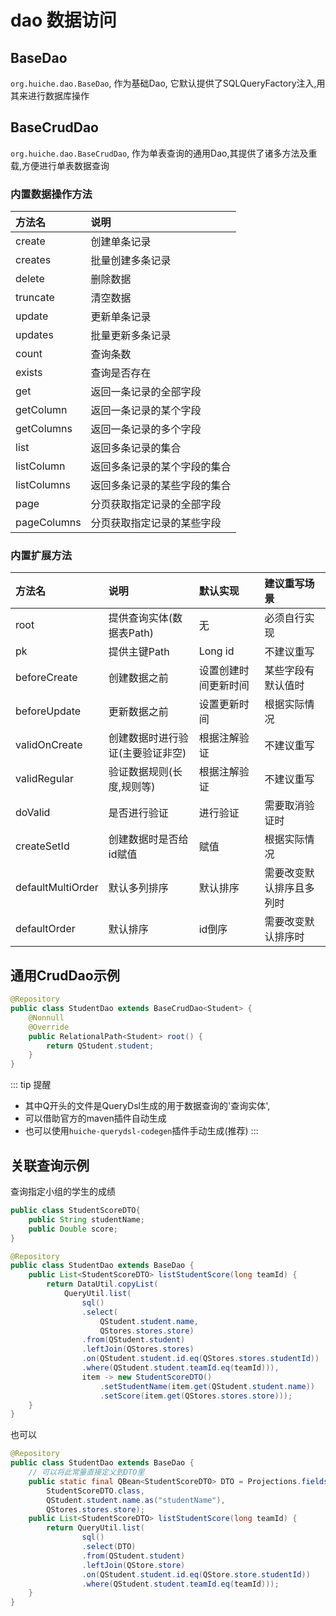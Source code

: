# dao 数据访问
## BaseDao
`org.huiche.dao.BaseDao`, 作为基础Dao, 它默认提供了SQLQueryFactory注入,用其来进行数据库操作
## BaseCrudDao
`org.huiche.dao.BaseCrudDao`, 作为单表查询的通用Dao,其提供了诸多方法及重载,方便进行单表数据查询
### 内置数据操作方法
方法名|说明
:-|:-
create|创建单条记录
creates|批量创建多条记录
delete|删除数据
truncate|清空数据
update|更新单条记录
updates|批量更新多条记录
count|查询条数
exists|查询是否存在
get|返回一条记录的全部字段
getColumn|返回一条记录的某个字段
getColumns|返回一条记录的多个字段
list|返回多条记录的集合
listColumn|返回多条记录的某个字段的集合
listColumns|返回多条记录的某些字段的集合
page|分页获取指定记录的全部字段
pageColumns|分页获取指定记录的某些字段

### 内置扩展方法
方法名|说明|默认实现|建议重写场景
:-|:-|:-|:-
root|提供查询实体(数据表Path)|无|必须自行实现
pk|提供主键Path|Long id|不建议重写
beforeCreate|创建数据之前|设置创建时间更新时间|某些字段有默认值时
beforeUpdate|更新数据之前|设置更新时间|根据实际情况
validOnCreate|创建数据时进行验证(主要验证非空)|根据注解验证|不建议重写
validRegular|验证数据规则(长度,规则等)|根据注解验证|不建议重写
doValid|是否进行验证|进行验证|需要取消验证时
createSetId|创建数据时是否给id赋值|赋值|根据实际情况
defaultMultiOrder|默认多列排序|默认排序|需要改变默认排序且多列时
defaultOrder|默认排序|id倒序|需要改变默认排序时
## 通用CrudDao示例
```java
@Repository
public class StudentDao extends BaseCrudDao<Student> {
    @Nonnull
    @Override
    public RelationalPath<Student> root() {
        return QStudent.student;
    }
}
```
::: tip 提醒
- 其中Q开头的文件是QueryDsl生成的用于数据查询的'查询实体',
- 可以借助官方的maven插件自动生成
- 也可以使用`huiche-querydsl-codegen`插件手动生成(推荐)
:::
## 关联查询示例
查询指定小组的学生的成绩
```java
public class StudentScoreDTO{
    public String studentName;
    public Double score;
}
```
```java
@Repository
public class StudentDao extends BaseDao {
    public List<StudentScoreDTO> listStudentScore(long teamId) {
        return DataUtil.copyList(
            QueryUtil.list(
                sql()
                .select(
                    QStudent.student.name,
                    QStores.stores.store)
                .from(QStudent.student)
                .leftJoin(QStores.stores)
                .on(QStudent.student.id.eq(QStores.stores.studentId))
                .where(QStudent.student.teamId.eq(teamId))),
                item -> new StudentScoreDTO()
                    .setStudentName(item.get(QStudent.student.name))
                    .setScore(item.get(QStores.stores.store)));
    }
}
```
也可以
```java
@Repository
public class StudentDao extends BaseDao {
    // 可以将此常量直接定义到DTO里
    public static final QBean<StudentScoreDTO> DTO = Projections.fields(
        StudentScoreDTO.class, 
        QStudent.student.name.as("studentName"),
        QStores.stores.store);
    public List<StudentScoreDTO> listStudentScore(long teamId) {
        return QueryUtil.list(
                sql()
                .select(DTO)
                .from(QStudent.student)
                .leftJoin(QStore.store)
                .on(QStudent.student.id.eq(QStore.store.studentId))
                .where(QStudent.student.teamId.eq(teamId)));
    }
}
```
